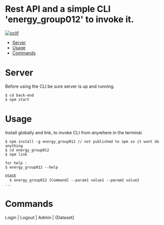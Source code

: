 Rest API and a simple CLI 'energy_group012' to invoke it.
===============


[![oclif](https://img.shields.io/badge/cli-oclif-brightgreen.svg)](https://oclif.io)

<!-- toc -->
* [Server](#server)
* [Usage](#usage)
* [Commands](#commands)

<!-- tocstop -->

# Server

Before using the CLI be sure server is up and running.
<!-- server -->
```sh-session
$ cd back-end
$ npm start
```
<!-- serverstop -->

# Usage
Install globally and link, to invoke CLI from anywhere in the terminal. 
<!-- usage -->
```sh-session
$ npm install -g energy_group012 // not published to npm so it wont do anything
$ cd energy_group012
$ npm link

for help :
$ energy_group012 --help 

USAGE
  $ energy_group012 [Command] --param1 value1 --param2 value2
...
```
<!-- usagestop -->
# Commands
<!-- commands -->
Login |
Logout |
Admin |
{Dataset}


